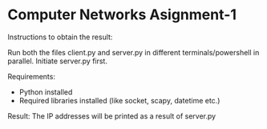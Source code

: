 # Computer Networks Asignment-1
Instructions to obtain the result:

Run both the files client.py and server.py in different terminals/powershell in parallel.
Initiate server.py first.

Requirements:
- Python installed
- Required libraries installed (like socket, scapy, datetime etc.)

Result:
The IP addresses will be printed as a result of server.py

